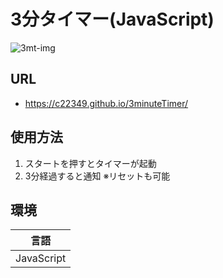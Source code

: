# 3分タイマー(JavaScript)
![3mt-img](https://github.com/user-attachments/assets/577a7c4f-6b9c-4b59-b9be-86607e6e2b66)

## URL
- https://c22349.github.io/3minuteTimer/

## 使用方法
1. スタートを押すとタイマーが起動
2. 3分経過すると通知
※リセットも可能

## 環境
| 言語|
| --------------------- |
| JavaScript                | 
